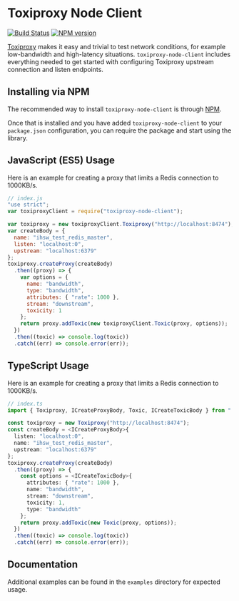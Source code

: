 # Toxiproxy Node Client
[![Build Status](https://travis-ci.org/ihsw/toxiproxy-node-client.svg?branch=master)](https://travis-ci.org/ihsw/toxiproxy-node-client)
[![NPM version](https://img.shields.io/npm/v/toxiproxy-node-client.svg)](https://www.npmjs.com/package/toxiproxy-node-client)

[Toxiproxy](https://github.com/shopify/toxiproxy) makes it easy and trivial to test network conditions, for example low-bandwidth and high-latency situations. `toxiproxy-node-client` includes everything needed to get started with configuring Toxiproxy upstream connection and listen endpoints.

## Installing via NPM
The recommended way to install `toxiproxy-node-client` is through [NPM](https://www.npmjs.com/).

Once that is installed and you have added `toxiproxy-node-client` to your `package.json` configuration, you can require the package and start using the library.

## JavaScript (ES5) Usage
Here is an example for creating a proxy that limits a Redis connection to 1000KB/s.

```js
// index.js
"use strict";
var toxiproxyClient = require("toxiproxy-node-client");

var toxiproxy = new toxiproxyClient.Toxiproxy("http://localhost:8474");
var createBody = {
  name: "ihsw_test_redis_master",
  listen: "localhost:0",
  upstream: "localhost:6379"
};
toxiproxy.createProxy(createBody)
  .then((proxy) => {
    var options = {
      name: "bandwidth",
      type: "bandwidth",
      attributes: { "rate": 1000 },
      stream: "downstream",
      toxicity: 1
    };
    return proxy.addToxic(new toxiproxyClient.Toxic(proxy, options));
  })
  .then((toxic) => console.log(toxic))
  .catch((err) => console.error(err));
```

## TypeScript Usage
Here is an example for creating a proxy that limits a Redis connection to 1000KB/s.

```typescript
// index.ts
import { Toxiproxy, ICreateProxyBody, Toxic, ICreateToxicBody } from "./src/index";

const toxiproxy = new Toxiproxy("http://localhost:8474");
const createBody = <ICreateProxyBody>{
  listen: "localhost:0",
  name: "ihsw_test_redis_master",
  upstream: "localhost:6379"
};
toxiproxy.createProxy(createBody)
  .then((proxy) => {
    const options = <ICreateToxicBody>{
      attributes: { "rate": 1000 },
      name: "bandwidth",
      stream: "downstream",
      toxicity: 1,
      type: "bandwidth"
    };
    return proxy.addToxic(new Toxic(proxy, options));
  })
  .then((toxic) => console.log(toxic))
  .catch((err) => console.error(err));
```

## Documentation
Additional examples can be found in the `examples` directory for expected usage.